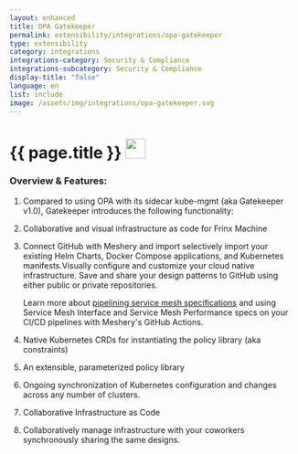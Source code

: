 ```yaml
---
layout: enhanced
title: OPA Gatekeeper
permalink: extensibility/integrations/opa-gatekeeper
type: extensibility
category: integrations
integrations-category: Security & Compliance
integrations-subcategory: Security & Compliance
display-title: "false"
language: en
list: include
image: /assets/img/integrations/opa-gatekeeper.svg
---
```


<h1>{{ page.title }} <img src="{{ page.image }}" style="width: 35px; height: 35px;" /></h1>


<!-- This needs replaced with the Category property, not the sub-category.
 #### About: Compared to using OPA with its sidecar kube-mgmt (aka Gatekeeper v1.0), Gatekeeper introduces the following functionality: -->

### Overview & Features:

1. Compared to using OPA with its sidecar kube-mgmt (aka Gatekeeper v1.0), Gatekeeper introduces the following functionality:

2. Collaborative and visual infrastructure as code for Frinx Machine

4. 
    Connect GitHub with Meshery and import selectively import your existing Helm Charts, Docker Compose applications, and Kubernetes manifests.Visually configure and customize your cloud native infrastructure.
    Save and share your design patterns to GitHub using either public or private repositories.



    Learn more about <a href="/blog/service-mesh-specifications/pipelining-service-mesh-specifications">pipelining service mesh specifications</a> and using Service Mesh Interface and Service Mesh Performance specs on your CI/CD pipelines with Meshery's GitHub Actions.



5. Native Kubernetes CRDs for instantiating the policy library (aka constraints)

6. An extensible, parameterized policy library

7. Ongoing synchronization of Kubernetes configuration and changes across any number of clusters.

8. Collaborative Infrastructure as Code

9. Collaboratively manage infrastructure with your coworkers synchronously sharing the same designs.

